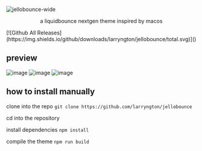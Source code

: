 ![jellobounce-wide](https://github.com/user-attachments/assets/ddc890c9-82c1-47c8-b472-4d40234392e1)
<p align="center">a liquidbounce nextgen theme inspired by macos</p>
[![Github All Releases](https://img.shields.io/github/downloads/larryngton/jellobounce/total.svg)]()

## preview

![image](https://github.com/user-attachments/assets/27871860-5bf6-4157-85a9-96f6f491088a)
![image](https://github.com/user-attachments/assets/2395b9ca-f381-49fd-b9b9-92c17b404654)
![image](https://github.com/user-attachments/assets/43901751-22b3-42f5-b699-72402e287884)

## how to install manually

clone into the repo `git clone https://github.com/larryngton/jellobounce`

cd into the repository

install dependencies `npm install`

compile the theme `npm run build`
